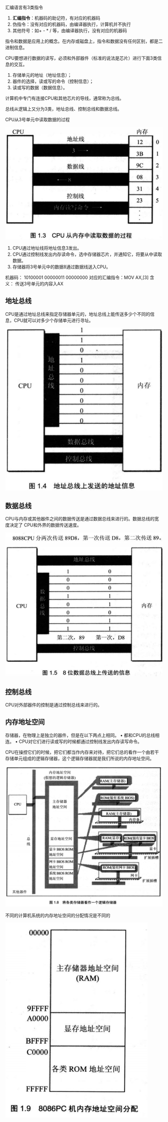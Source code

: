 汇编语言有3类指令

1. **汇编指令**：机器码的助记符，有对应的机器码
2. 伪指令：没有对应的机器码，由编译器执行，计算机并不执行
3. 其他符号：如+ - * / 等，由编译器执行，没有对应的机器码



指令和数据是应用上的概念。在内存或磁盘上，指令和数据没有任何区别，都是二进制信息。



CPU要想进行数据的读写，必须和外部器件（标准的说法是芯片）进行下面3类信息的交互。

1. 存储单元的地址（地址信息）；
2. 器件的选择，读或写的命令（控制信息）；
3. 读或写的数据（数据信息）。

计算机中专门有连接CPU和其他芯片的导线，通常称为总线。

总线从逻辑上又分为3类，地址总线、控制总线和数据总线。



CPU从3号单元中读取数据的过程

![image-20210122143553331](images/1/1-3.png)

1. CPU通过地址线将地址信息3发出。
2. CPU通过控制线发出内存读命令，选中存储器芯片，并通知它，将要从中读取数据。
3. 存储器将3号单元中的数据8通过数据线送入CPU。 



机器码： 			  10100001 00000011 00000000
对应的汇编指令：MOV AX,[3]
含义： 传送3号单元的内容入AX



## 地址总线

CPU是通过地址总线来指定存储器单元的，地址总线上能传送多少个不同的信息，CPU就可以对多少个存储单元进行寻址。

![image-20210122143816099](images/1/1-4.png)

## 数据总线

CPU与内存或其他器件之间的数据传送是通过数据总线来进行的。数据总线的宽度决定了 CPU和外界的数据传送速度。

![image-20210122143914185](images/1/1-5.png)

## 控制总线

CPU对外部器件的控制是通过控制总线来进行的。



## 内存地址空间

存储器，在物理上是独立的器件，但是在以下两点上相同。
• 都和CPU的总线相连。
• CPU对它们进行读或写的时候都通过控制线发出内存读写命令。



CPU在操控它们的时候，把它们都当作内存来对待，把它们总的看作一个由若干存储单元组成的逻辑存储器，这个逻辑存储器就是我们所说的内存地址空间。

![image-20210122144213738](images/1/1-8.png)



不同的计算机系统的内存地址空间的分配情况是不同的

![image-20210122145832544](images/1/1-9.png)